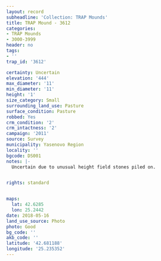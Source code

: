 ```yaml
---
layout: record
subheadline: 'Collection: TRAP Mounds'
title: TRAP Mound - 3612
categories:
- TRAP Mounds
- 3000-3999
header: no
tags:
- ''
trap_id: '3612'

certainty: Uncertain
elevation: '444'
max_diameter: '11'
min_diameter: '11'
height: '1'
size_category: Small
surrounding_land_use: Pasture
surface_condition: Pasture
robbed: Yes
crm_condition: '2'
crm_intactness: '2'
campaign: '2011'
source: Survey
municipality: Yasenovo Region
locality: ''
bgcode: DS001
notes: |-
  Uncertain due to unusual height field stones piled on.


rights: standard


maps:
  lat: 42.6285
  lon: 25.2442
date: 2018-05-16
land_use_source: Photo
photo: Good
bg_code: ''
akb_code: ''
latitude: '42.681188'
longitude: '25.235352'
---
```

